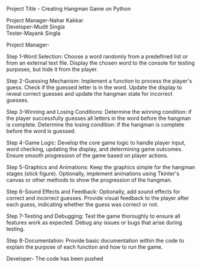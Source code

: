 Project Title - Creating Hangman Game on Python

Project Manager-Nahar Kakkar  
Developer-Mudit Singla  
Tester-Mayank Singla

Project Manager-

Step 1-Word Selection:
Choose a word randomly from a predefined list or from an external text file.
Display the chosen word to the console for testing purposes, but hide it from the player.

Step 2-Guessing Mechanism:
Implement a function to process the player's guess.
Check if the guessed letter is in the word.
Update the display to reveal correct guesses and update the hangman state for incorrect guesses.

Step 3-Winning and Losing Conditions:
Determine the winning condition: if the player successfully guesses all letters in the word before the hangman is complete.
Determine the losing condition: if the hangman is complete before the word is guessed.

Step 4-Game Logic:
Develop the core game logic to handle player input, word checking, updating the display, and determining game outcomes.
Ensure smooth progression of the game based on player actions.

Step 5-Graphics and Animations:
Keep the graphics simple for the hangman stages (stick figure).
Optionally, implement animations using Tkinter's canvas or other methods to show the progression of the hangman.

Step 6-Sound Effects and Feedback:
Optionally, add sound effects for correct and incorrect guesses.
Provide visual feedback to the player after each guess, indicating whether the guess was correct or not.

Step 7-Testing and Debugging:
Test the game thoroughly to ensure all features work as expected.
Debug any issues or bugs that arise during testing.

Step 8-Documentation:
Provide basic documentation within the code to explain the purpose of each function and how to run the game.


Developer-
The code has been pushed
